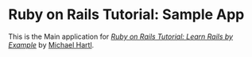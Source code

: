 # Ruby on Rails Tutorial: Sample App

This is the Main application for
[*Ruby on Rails Tutorial: Learn Rails by Example*](http://railstutorial.org/) 
by [Michael Hartl](http://michaelhartl.com/).
